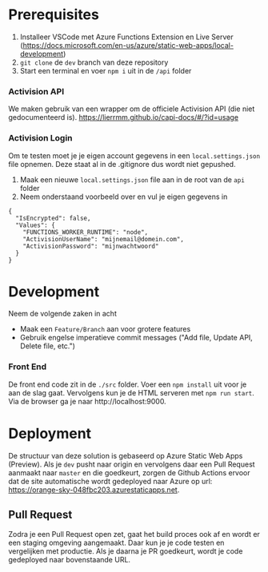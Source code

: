 # Prerequisites
1. Installeer VSCode met Azure Functions Extension en Live Server (https://docs.microsoft.com/en-us/azure/static-web-apps/local-development)
2. `git clone` de `dev` branch van deze repository
3. Start een terminal en voer `npm i` uit in de `/api` folder

### Activision API
We maken gebruik van een wrapper om de officiele Activision API (die niet gedocumenteerd is). https://lierrmm.github.io/capi-docs/#/?id=usage 

### Activision Login 
Om te testen moet je je eigen account gegevens in een `local.settings.json` file opnemen. Deze staat al in de .gitignore dus wordt niet gepushed.

1. Maak een nieuwe `local.settings.json` file aan in de root van de `api` folder
2. Neem onderstaand voorbeeld over en vul je eigen gegevens in

```
{
  "IsEncrypted": false,
  "Values": {
    "FUNCTIONS_WORKER_RUNTIME": "node",
    "ActivisionUserName": "mijnemail@domein.com",
    "ActivisionPassword": "mijnwachtwoord"
  }
}
```

# Development
Neem de volgende zaken in acht
- Maak een `Feature/Branch` aan voor grotere features
- Gebruik engelse imperatieve commit messages ("Add file, Update API, Delete file, etc.") 

### Front End
De front end code zit in de `./src` folder. Voer een `npm install` uit voor je aan de slag gaat. Vervolgens kun je de HTML serveren met `npm run start`. Via de browser ga je naar http://localhost:9000. 

# Deployment
De structuur van deze solution is gebaseerd op Azure Static Web Apps (Preview). Als je `dev` pusht naar origin en vervolgens daar een Pull Request aanmaakt naar `master` en die goedkeurt, zorgen de Github Actions ervoor dat de site automatische wordt gedeployed naar Azure op url: https://orange-sky-048fbc203.azurestaticapps.net.

## Pull Request
Zodra je een Pull Request open zet, gaat het build proces ook af en wordt er een staging omgeving aangemaakt. Daar kun je je code testen en vergelijken met productie. Als je daarna je PR goedkeurt, wordt je code gedeployed naar bovenstaande URL.